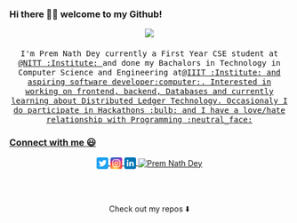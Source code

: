 ### Hi there 👋🏾  welcome to my Github! 


<p align="center">
  <img width="250" src="https://github.com/premnathdey/premnathdey/blob/master/image/premnathdey.mov">
  <br><br>
  <samp>
    I'm Prem Nath Dey currently a First Year CSE student at <a href="https://www.nitdgp.ac.in">@NITT :Institute: </a> and done my Bachalors in Technology in Computer Science and Engineering at<a href="http://iiitkalyani.ac.in">@IIIT :Institute: and aspiring software developer:computer:. Interested in working on frontend,  backend, Databases and currently learning about Distributed Ledger Technology. Occasionaly I do participate in Hackathons :bulb: and I have a love/hate relationship with Programming :neutral_face:
  </samp>
</p>



### Connect with me :smiley:
<p align="center">
<a href="https://twitter.com/premnathdey">
  <img align="center" alt="Prem Nath Dey Twitter" width="21px" src="https://raw.githubusercontent.com/edent/SuperTinyIcons/099dc12b59179d07d534069bc8551718f786d91a/images/svg/twitter.svg" />
</a>
<a href="https://www.instagram.com/prem_nath_dey/">
  <img align="center" alt="Prem Nath Dey" width="21px" src="https://raw.githubusercontent.com/edent/SuperTinyIcons/099dc12b59179d07d534069bc8551718f786d91a/images/svg/instagram.svg" />
</a>
<a href="https://www.linkedin.com/in/premnathdey">
  <img align="center" alt="Prem Nath Dey Linkdin" width="21px" src="https://raw.githubusercontent.com/edent/SuperTinyIcons/099dc12b59179d07d534069bc8551718f786d91a/images/svg/linkedin.svg" />
</a>

<a href="https://t.me/premnathdey">
  <img align="center" alt="Prem Nath Dey" width="21px" src="https://raw.githubusercontent.com/FortAwesome/Font-Awesome/1147d199a35293b391152ee85e2d30988439157f/svgs/brands/telegram.svg" />
</a>

</p>
<br></br>
<p align="center">
Check out my repos ⬇️  
</p>

<!--
**ari-hacks/ari-hacks** is a ✨ _special_ ✨ repository because its `README.md` (this file) appears on your GitHub profile.

Here are some ideas to get you started:

- 🔭 I’m currently working on ...
- 🌱 I’m currently learning ...
- 👯 I’m looking to collaborate on ...
- 🤔 I’m looking for help with ...
- 💬 Ask me about ...
- 📫 How to reach me: ...
- 😄 Pronouns: ...
- ⚡ Fun fact: ...
-->

